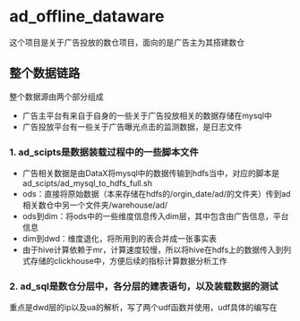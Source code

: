 # ad_offline_dataware
这个项目是关于广告投放的数仓项目，面向的是广告主为其搭建数仓
## 整个数据链路
整个数据源由两个部分组成
- 广告主平台有来自于自身的一些关于广告投放相关的数据存储在mysql中
- 广告投放平台有一些关于广告曝光点击的监测数据，是日志文件
### 1. ad_scipts是数据装载过程中的一些脚本文件
- 广告相关数据是由DataX将mysql中的数据传输到hdfs当中，对应的脚本是ad_scipts/ad_mysql_to_hdfs_full.sh
- ods：直接将原始数据（本来存储在hdfs的/orgin_date/ad/的文件夹）传到ad相关数仓中另一个文件夹/warehouse/ad/
- ods到dim：将ods中的一些维度信息传入dim层，其中包含由广告信息，平台信息
- dim到dwd：维度退化，将所用到的表合并成一张事实表
- 由于hive计算依赖于mr，计算速度较慢，所以将hive在hdfs上的数据传入到列式存储的clickhouse中，方便后续的指标计算数据分析工作
### 2. ad_sql是数仓分层中，各分层的建表语句，以及装载数据的测试
重点是dwd层的ip以及ua的解析，写了两个udf函数并使用，udf具体的编写在
